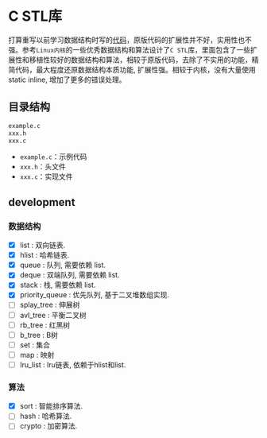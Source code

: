 # C STL库

打算重写以前学习数据结构时写的[代码](https://jelasin.github.io/2025/01/03/%E6%95%B0%E6%8D%AE%E7%BB%93%E6%9E%84%E5%8F%8A%E7%AE%97%E6%B3%95/)，原版代码的扩展性并不好，实用性也不强。参考`Linux内核`的一些优秀数据结构和算法设计了`C STL`库，里面包含了一些扩展性和移植性较好的数据结构和算法，相较于原版代码，去除了不实用的功能，精简代码，最大程度还原数据结构本质功能, 扩展性强。相较于内核，没有大量使用static inline, 增加了更多的错误处理。

## 目录结构

```sh
example.c
xxx.h
xxx.c
```

- `example.c`：示例代码
- `xxx.h`：头文件
- `xxx.c`：实现文件

## development

### 数据结构

- [x] list : 双向链表.
- [x] hlist : 哈希链表.
- [x] queue : 队列, 需要依赖 list.
- [x] deque : 双端队列, 需要依赖 list.
- [x] stack : 栈, 需要依赖 list.
- [x] priority_queue : 优先队列, 基于二叉堆数组实现.
- [ ] splay_tree : 伸展树
- [ ] avl_tree : 平衡二叉树
- [ ] rb_tree : 红黑树
- [ ] b_tree : B树
- [ ] set : 集合
- [ ] map : 映射
- [ ] lru_list : lru链表, 依赖于hlist和list.

### 算法

- [x] sort : 智能排序算法.
- [ ] hash : 哈希算法.
- [ ] crypto : 加密算法.
